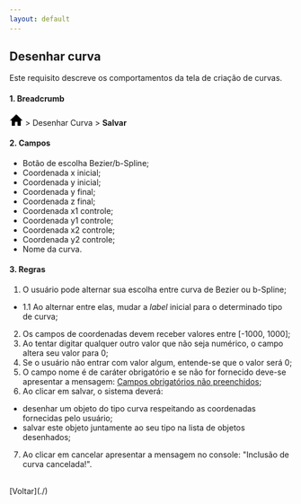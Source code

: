 ```yaml
---
layout: default
---
```


## Desenhar curva

Este requisito descreve os comportamentos da tela de criação de curvas.


#### 1. Breadcrumb
![Home](./img/icone-home.png) > Desenhar Curva > **Salvar**

#### 2. Campos
- Botão de escolha Bezier/b-Spline;
- Coordenada x inicial;
- Coordenada y inicial;
- Coordenada y final;
- Coordenada z final;
- Coordenada x1 controle;
- Coordenada y1 controle;
- Coordenada x2 controle;
- Coordenada y2 controle;
- Nome da curva.

#### 3. Regras
1. O usuário pode alternar sua escolha entre curva de Bezier ou b-Spline;
- 1.1 Ao alternar entre elas, mudar a _label_ inicial para o determinado tipo de curva;
2. Os campos de coordenadas devem receber valores entre [-1000, 1000];
3. Ao tentar digitar qualquer outro valor que não seja numérico, o campo altera seu valor para 0;
4. Se o usuário não entrar com valor algum, entende-se que o valor será 0;
5. O campo nome é de caráter obrigatório e se não for fornecido deve-se apresentar a mensagem: [Campos obrigatórios não preenchidos](./mensagens/campo-obg-n-preenc);
6. Ao clicar em salvar, o sistema deverá:
- desenhar um objeto do tipo curva respeitando as coordenadas fornecidas pelo usuário;
- salvar este objeto juntamente ao seu tipo na lista de objetos desenhados;
7. Ao clicar em cancelar apresentar a mensagem no console: "Inclusão de curva cancelada!".

<br>
[Voltar](./)
